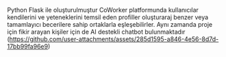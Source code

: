 Python Flask ile oluşturulmuştur
CoWorker platformunda kullanıcılar kendilerini ve yeteneklerini temsil eden profiller oluşturaraj benzer veya tamamlayıcı becerilere sahip ortaklarla eşleşebilirler.
Aynı zamanda proje için fikir arayan kişiler için de AI destekli chatbot bulunmaktadır    
(https://github.com/user-attachments/assets/285d1595-a846-4e56-8d7d-17bb99fa96e9)
